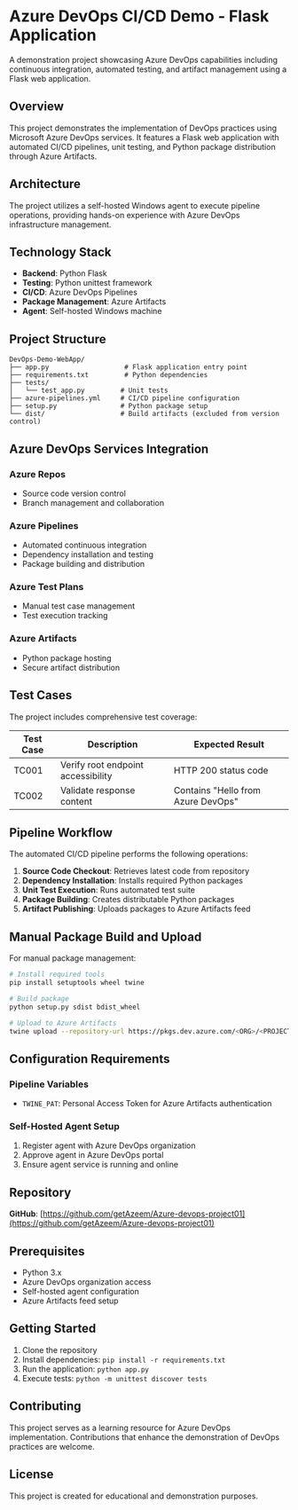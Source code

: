 # Azure DevOps CI/CD Demo - Flask Application

A demonstration project showcasing Azure DevOps capabilities including continuous integration, automated testing, and artifact management using a Flask web application.

## Overview

This project demonstrates the implementation of DevOps practices using Microsoft Azure DevOps services. It features a Flask web application with automated CI/CD pipelines, unit testing, and Python package distribution through Azure Artifacts.

## Architecture

The project utilizes a self-hosted Windows agent to execute pipeline operations, providing hands-on experience with Azure DevOps infrastructure management.

## Technology Stack

- **Backend**: Python Flask
- **Testing**: Python unittest framework
- **CI/CD**: Azure DevOps Pipelines
- **Package Management**: Azure Artifacts
- **Agent**: Self-hosted Windows machine

## Project Structure

```
DevOps-Demo-WebApp/
├── app.py                   # Flask application entry point
├── requirements.txt         # Python dependencies
├── tests/
│   └── test_app.py         # Unit tests
├── azure-pipelines.yml     # CI/CD pipeline configuration
├── setup.py                # Python package setup
└── dist/                   # Build artifacts (excluded from version control)
```

## Azure DevOps Services Integration

### Azure Repos
- Source code version control
- Branch management and collaboration

### Azure Pipelines
- Automated continuous integration
- Dependency installation and testing
- Package building and distribution

### Azure Test Plans
- Manual test case management
- Test execution tracking

### Azure Artifacts
- Python package hosting
- Secure artifact distribution

## Test Cases

The project includes comprehensive test coverage:

| Test Case | Description | Expected Result |
|-----------|-------------|-----------------|
| TC001 | Verify root endpoint accessibility | HTTP 200 status code |
| TC002 | Validate response content | Contains "Hello from Azure DevOps" |

## Pipeline Workflow

The automated CI/CD pipeline performs the following operations:

1. **Source Code Checkout**: Retrieves latest code from repository
2. **Dependency Installation**: Installs required Python packages
3. **Unit Test Execution**: Runs automated test suite
4. **Package Building**: Creates distributable Python packages
5. **Artifact Publishing**: Uploads packages to Azure Artifacts feed

## Manual Package Build and Upload

For manual package management:

```bash
# Install required tools
pip install setuptools wheel twine

# Build package
python setup.py sdist bdist_wheel

# Upload to Azure Artifacts
twine upload --repository-url https://pkgs.dev.azure.com/<ORG>/<PROJECT>/_packaging/<FEED>/pypi/upload/ dist/*
```

## Configuration Requirements

### Pipeline Variables
- `TWINE_PAT`: Personal Access Token for Azure Artifacts authentication

### Self-Hosted Agent Setup
1. Register agent with Azure DevOps organization
2. Approve agent in Azure DevOps portal
3. Ensure agent service is running and online

## Repository

**GitHub**: [https://github.com/getAzeem/Azure-devops-project01](https://github.com/getAzeem/Azure-devops-project01)

## Prerequisites

- Python 3.x
- Azure DevOps organization access
- Self-hosted agent configuration
- Azure Artifacts feed setup

## Getting Started

1. Clone the repository
2. Install dependencies: `pip install -r requirements.txt`
3. Run the application: `python app.py`
4. Execute tests: `python -m unittest discover tests`

## Contributing

This project serves as a learning resource for Azure DevOps implementation. Contributions that enhance the demonstration of DevOps practices are welcome.

## License

This project is created for educational and demonstration purposes.
